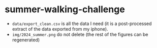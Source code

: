 # summer-walking-challenge

+ `data/export_clean.csv` is all the data I need (it is a post-processed extract of the
  data exported from my iphone).
+ `img/2024_summer.png` do not delete (the rest of the figures can be regenerated)

